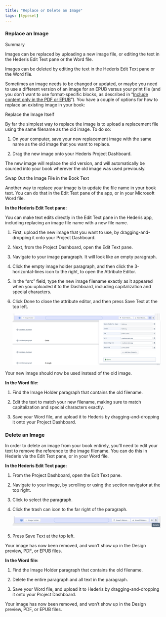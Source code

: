```yaml
---
title: "Replace or Delete an Image"
tags: [typeset]
---
```

 
<html><body><section data-type="chapter" class="hsecchapter" data-hederis-type="hsecchapter" id="replace-an-image" data-pi-attrs="id: replace-an-image; data-tags: typeset;" role="doc-chapter" data-tags="typeset" data-author-name=" " data-book-title=" " title="Replace or Delete an Image"><section class="hwprsubsection" data-hederis-type="hwprsubsection" id="pfR1BwgpE" data-type="subsection" title="Replace an Image"><h1 data-hederis-type="hblktitle" class="hblktitle" id="pNag8L3QT">Replace an Image</h1><aside class="hwprbox box" data-hederis-type="hwprbox" id="pfLraiIvW" data-type="sidebar"><p class="hblktype" data-hederis-type="hblktype" id="pKiXzuxCr">Summary</p><p class="hblkp" data-hederis-type="hblkp" id="pHblSFTnD">Images can be replaced by uploading a new image file, or editing the text in the Hederis Edit Text pane or the Word file.</p><p class="hblkp" data-hederis-type="hblkp" id="pHCqnEilH">Images can be deleted by editing the text in the Hederis Edit Text pane or the Word file.</p></aside><p class="hblkp" data-hederis-type="hblkp" id="pddzDexXm">Sometimes an image needs to be changed or updated, or maybe you need to use a different version of an image for an EPUB versus your print file (and you don&#8217;t want to use format-specific blocks, as described in &#8220;<a href="{% link _docs/include-custom-content.md %}" class="hspana" data-hederis-type="hspana" id="pAY8zsNjz">Include content only in the PDF or EPUB</a>&#8221;). You have a couple of options for how to replace an existing image in your book:</p><p class="hblkh1" data-hederis-type="hblkh1" id="py25Vetf7">Replace the Image Itself</p><p class="hblkp" data-hederis-type="hblkp" id="p2gxmzXjX">By far the simplest way to replace the image is to upload a replacement file using the same filename as the old image. To do so:</p><ol class="hwprnumlist" data-hederis-type="hwprnumlist" id="pw1u5vtAC"><li class="hblkoli" data-hederis-type="hblkoli" id="liYKGVBUe1"><p class="hblkoli" data-hederis-type="hblklip" id="peiHxDAw0">On your computer, save your new replacement image with the same name as the old image that you want to replace.</p></li><li class="hblkoli" data-hederis-type="hblkoli" id="liXwHu9SWP"><p class="hblkoli" data-hederis-type="hblklip" id="p2NTBCwjb">Drag the new image onto your Hederis Project Dashboard. </p></li></ol><p class="hblkp" data-hederis-type="hblkp" id="pQumFpghr">The new image will replace the old version, and will automatically be sourced into your book wherever the old image was used previously.</p><p class="hblkh1" data-hederis-type="hblkh1" id="pk3mGEC6H">Swap Out the Image File in the Book Text</p><p class="hblkp" data-hederis-type="hblkp" id="pXxAIUO2G">Another way to replace your image is to update the file name in your book text. You can do that in the Edit Text pane of the app, or in your Microsoft Word file.</p><p class="hblkp" data-hederis-type="hblkp" id="pHb8D9o6X"><strong data-hederis-type="hspanstrong" id="pT8ouVBSi">In the <strong class="hspanstrong" data-hederis-type="hspanstrong" id="paESXAMGP">Hederis Edit Text pane:</strong></strong></p><p class="hblkp" data-hederis-type="hblkp" id="pm6Vd18Sh">You can make text edits directly in the Edit Text pane in the Hederis app, including replacing an image file name with a new file name.</p><ol class="hwprnumlist" data-hederis-type="hwprnumlist" id="pMtKytSii"><li class="hblkoli" data-hederis-type="hblkoli" id="li4cDAudIn"><p class="hblkoli" data-hederis-type="hblklip" id="p53TmK6wk">First, upload the new image that you want to use, by dragging-and-dropping it onto your Project Dashboard.</p></li><li class="hblkoli" data-hederis-type="hblkoli" id="li2QydCJ9p"><p class="hblkoli" data-hederis-type="hblklip" id="pIsqooSSo">Next, from the Project Dashboard, open the Edit Text pane.</p></li><li class="hblkoli" data-hederis-type="hblkoli" id="liilknY2Lc"><p class="hblkoli" data-hederis-type="hblklip" id="p6JWbTC0H">Navigate to your image paragraph. It will look like an empty paragraph.</p></li><li class="hblkoli" data-hederis-type="hblkoli" id="likxrlRDbf"><p class="hblkoli" data-hederis-type="hblklip" id="pSNwG8bSY">Click the empty image holder paragraph, and then click the 3-horizontal-lines icon to the right, to open the Attribute Editor.</p></li><li class="hblkoli" data-hederis-type="hblkoli" id="liQ3kb8YL1"><p class="hblkoli" data-hederis-type="hblklip" id="pbPfTEJn9">In the &#8220;src&#8221; field, type the new image filename exactly as it appeared when you uploaded it to the Dashboard, including capitalization and special characters.</p></li><li class="hblkoli" data-hederis-type="hblkoli" id="lijTpLhdjh"><p class="hblkoli" data-hederis-type="hblklip" id="p9wwopu9q">Click Done to close the attribute editor, and then press Save Text at the top left.</p><img data-hederis-type="hblkimg" class="hblkimg" id="pgwO49ITM" src="/images/replaceimage2.png" data-img-src="/images/replaceimage2.png"/></li></ol><p class="hblkp" data-hederis-type="hblkp" id="pJM77NNm8">Your new image should now be used instead of the old image.</p><p class="hblkp" data-hederis-type="hblkp" id="pqdfdQ07H"><strong class="hspanstrong" data-hederis-type="hspanstrong" id="pFbvx6pxT">In the Word file:</strong></p><ol class="hwprnumlist" data-hederis-type="hwprnumlist" id="pv101fIuU"><li class="hblkoli" data-hederis-type="hblkoli" id="lirN0ZaKnv"><p class="hblkoli" data-hederis-type="hblklip" id="pg1lxuaTB">Find the Image Holder paragraph that contains the old filename.</p></li><li class="hblkoli" data-hederis-type="hblkoli" id="liuV6hES4z"><p class="hblkoli" data-hederis-type="hblklip" id="p0dOrRHHC">Edit the text to match your new filename, making sure to match capitalization and special characters exactly.</p></li><li class="hblkoli" data-hederis-type="hblkoli" id="li5nOwqNIO"><p class="hblkoli" data-hederis-type="hblklip" id="pmC7GNfn5">Save your Word file, and upload it to Hederis by dragging-and-dropping it onto your Project Dashboard.</p></li></ol></section><section class="hwprsubsection" data-hederis-type="hwprsubsection" id="pnJohv7Qx" data-type="subsection" title="Delete an Image"><h1 data-hederis-type="hblktitle" class="hblktitle" id="pk8AJOKdS">Delete an Image</h1><p class="hblkp" data-hederis-type="hblkp" id="ph9XIoKF9">In order to delete an image from your book entirely, you&#8217;ll need to edit your text to remove the reference to the image filename. You can do this in Hederis via the Edit Text pane, or in your Word file.</p><p class="hblkp" data-hederis-type="hblkp" id="pmXOe6sYO"><strong class="hspanstrong" data-hederis-type="hspanstrong" id="posKqZZ46">In the Hederis Edit Text page:</strong></p><ol class="hwprnumlist" data-hederis-type="hwprnumlist" id="pj40VLFb9"><li class="hblkoli" data-hederis-type="hblkoli" id="livtMUfAWl"><p class="hblkoli" data-hederis-type="hblklip" id="pg90sDyQP">From the Project Dashboard, open the Edit Text pane.</p></li><li class="hblkoli" data-hederis-type="hblkoli" id="li6NtXg9tZ"><p class="hblkoli" data-hederis-type="hblklip" id="pBUhnS7sL">Navigate to your image, by scrolling or using the section navigator at the top right.</p></li><li class="hblkoli" data-hederis-type="hblkoli" id="li0H1WuZlP"><p class="hblkoli" data-hederis-type="hblklip" id="pjHYIbKlA">Click to select the paragraph.</p></li><li class="hblkoli" data-hederis-type="hblkoli" id="liRJxqvAsI"><p class="hblkoli" data-hederis-type="hblklip" id="pqOeJm73O">Click the trash can icon to the far right of the paragraph.</p><img data-hederis-type="hblkimg" class="hblkimg" id="pnGrT2WAo" src="/images/replaceimage3.png" data-img-src="/images/replaceimage3.png"/></li><li class="hblkoli" data-hederis-type="hblkoli" id="liNFEk4IY5"><p class="hblkoli" data-hederis-type="hblklip" id="pLeSyF5wt">Press Save Text at the top left.</p></li></ol><p class="hblkp" data-hederis-type="hblkp" id="pbaXhdkPE">Your image has now been removed, and won&#8217;t show up in the Design preview, PDF, or EPUB files.</p><p class="hblkp" data-hederis-type="hblkp" id="pnOBO91RS"><strong class="hspanstrong" data-hederis-type="hspanstrong" id="pmwekPsg5">In the Word file:</strong></p><ol class="hwprnumlist" data-hederis-type="hwprnumlist" id="pwgcXGG3S"><li class="hblkoli" data-hederis-type="hblkoli" id="lifFhVUUf1"><p class="hblkoli" data-hederis-type="hblklip" id="pZ1dyx70u">Find the Image Holder paragraph that contains the old filename.</p></li><li class="hblkoli" data-hederis-type="hblkoli" id="li48IRoySw"><p class="hblkoli" data-hederis-type="hblklip" id="p6cUwSOkv">Delete the entire paragraph and all text in the paragraph.</p></li><li class="hblkoli" data-hederis-type="hblkoli" id="libg7058Vz"><p class="hblkoli" data-hederis-type="hblklip" id="pfDvmKpLs">Save your Word file, and upload it to Hederis by dragging-and-dropping it onto your Project Dashboard.</p></li></ol><p class="hblkp" data-hederis-type="hblkp" id="pbxvXymxx">Your image has now been removed, and won&#8217;t show up in the Design preview, PDF, or EPUB files.</p></section></section></body></html>
